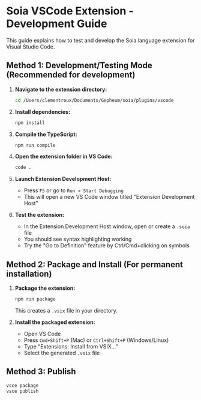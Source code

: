 # Soia VSCode Extension - Development Guide

This guide explains how to test and develop the Soia language extension for Visual Studio Code.

## Method 1: Development/Testing Mode (Recommended for development)

1. **Navigate to the extension directory:**
   ```bash
   cd /Users/clementroux/Documents/Gepheum/soia/plugins/vscode
   ```

2. **Install dependencies:**
   ```bash
   npm install
   ```

3. **Compile the TypeScript:**
   ```bash
   npm run compile
   ```

4. **Open the extension folder in VS Code:**
   ```bash
   code .
   ```

5. **Launch Extension Development Host:**
   - Press `F5` or go to `Run > Start Debugging`
   - This will open a new VS Code window titled "Extension Development Host"

6. **Test the extension:**
   - In the Extension Development Host window, open or create a `.soia` file
   - You should see syntax highlighting working
   - Try the "Go to Definition" feature by Ctrl/Cmd+clicking on symbols

## Method 2: Package and Install (For permanent installation)

1. **Package the extension:**
   ```bash
   npm run package
   ```
   This creates a `.vsix` file in your directory.

2. **Install the packaged extension:**
   - Open VS Code
   - Press `Cmd+Shift+P` (Mac) or `Ctrl+Shift+P` (Windows/Linux)
   - Type "Extensions: Install from VSIX..."
   - Select the generated `.vsix` file

## Method 3: Publish

```bash
vsce package
vsce publish
```
